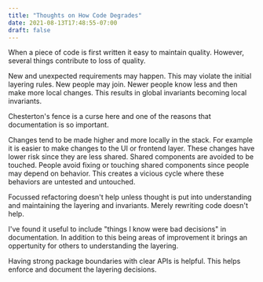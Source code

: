 ```yaml
---
title: "Thoughts on How Code Degrades"
date: 2021-08-13T17:48:55-07:00
draft: false
---
```


When a piece of code is first written it easy to maintain quality.
However, several things contribute to loss of quality.

New and unexpected requirements may happen. This may violate the initial layering rules.
New people may join. Newer people know less and then make more local changes.
This results in global invariants becoming local invariants.

Chesterton's fence is a curse here and one of the reasons that documentation is so important.

Changes tend to be made higher and more locally in the stack. For example it is easier to make changes to the UI or frontend layer.
These changes have lower risk since they are less shared. Shared components are avoided to be touched.
People avoid fixing or touching shared components since people may depend on behavior. This creates a vicious cycle
where these behaviors are untested and untouched.

Focussed refactoring doesn't help unless thought is put into understanding and maintaining the layering and invariants.
Merely rewriting code doesn't help.

I've found it useful to include "things I know were bad decisions" in documentation. In addition to this being areas of improvement
it brings an oppertunity for others to understanding the layering.

Having strong package boundaries with clear APIs is helpful. This helps enforce and document the layering decisions.
